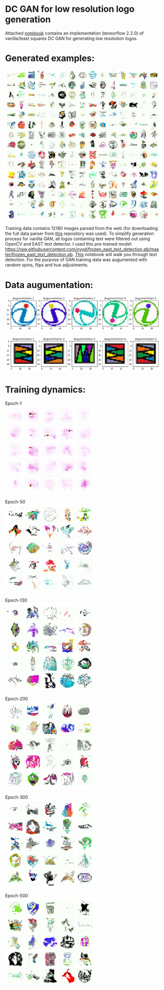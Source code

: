 # DC GAN for low resolution logo generation

Attached [notebook](https://github.com/nslyubaykin/low_res_logos_gan/blob/master/logos_lowres_generating.ipynb) contains an implementation (tensorflow 2.2.0) of vanilla/least squares DC GAN for generating
low resolution logos.

# Generated examples:

![Generated Logos](https://github.com/nslyubaykin/low_res_logos_gan/blob/master/gen_examples.png)

Training data contains 12180 images parsed from the web (for downloading the full data parser from [this](https://github.com/nslyubaykin/logos_parser) repository was used). To simplify generation process for vanilla GAN, all logos containing text were filtered out using OpenCV and  EAST text detector. I used this pre-trained model: https://raw.githubusercontent.com/oyyd/frozen_east_text_detection.pb/master/frozen_east_text_detection.pb.  [This](https://github.com/nslyubaykin/low_res_logos_gan/blob/master/logo_text_detection.ipynb) notebook will walk you through text detection. For the purpose of GAN training data was augumented with random spins, flips and hue adjustments.<br/>

# Data augumentation:
![Data augumentation 1](https://github.com/nslyubaykin/low_res_logos_gan/blob/master/data_augumentation/data_augumentation.png)

![Data augumentation 2](https://github.com/nslyubaykin/low_res_logos_gan/blob/master/data_augumentation/data_augumentation1.png)

# Training dynamics:
Epoch-1<br/>
![Epoch-1](https://github.com/nslyubaykin/low_res_logos_gan/blob/master/training_progress_imgs/ep0.png)

Epoch-50<br/>
![Epoch-50](https://github.com/nslyubaykin/low_res_logos_gan/blob/master/training_progress_imgs/ep50.png)

Epoch-130<br/>
![Epoch-130](https://github.com/nslyubaykin/low_res_logos_gan/blob/master/training_progress_imgs/ep130.png)

Epoch-200<br/>
![Epoch-200](https://github.com/nslyubaykin/low_res_logos_gan/blob/master/training_progress_imgs/ep200.png)

Epoch-300<br/>
![Epoch-300](https://github.com/nslyubaykin/low_res_logos_gan/blob/master/training_progress_imgs/ep300.png)

Epoch-500<br/>
![Epoch-500](https://github.com/nslyubaykin/low_res_logos_gan/blob/master/training_progress_imgs/ep500.png)
